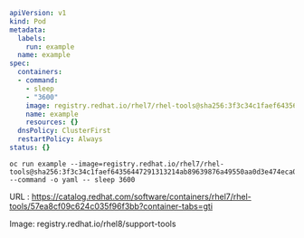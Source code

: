 ```yaml
apiVersion: v1
kind: Pod
metadata:
  labels:
    run: example
  name: example
spec:
  containers:
  - command:
    - sleep
    - "3600"
    image: registry.redhat.io/rhel7/rhel-tools@sha256:3f3c34c1faef64356447291313214ab89639876a49550aa0d3e474eca0e61234
    name: example
    resources: {}
  dnsPolicy: ClusterFirst
  restartPolicy: Always
status: {}
```
```
oc run example --image=registry.redhat.io/rhel7/rhel-tools@sha256:3f3c34c1faef64356447291313214ab89639876a49550aa0d3e474eca0e61234 --command -o yaml -- sleep 3600
```

URL  : https://catalog.redhat.com/software/containers/rhel7/rhel-tools/57ea8cf09c624c035f96f3bb?container-tabs=gti

Image: registry.redhat.io/rhel8/support-tools
